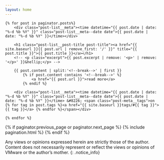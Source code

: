 ```yaml
---
layout: home
---
```

    {% for post in paginator.posts%}
        <div class="post-list__meta"><time datetime="{{ post.date | date: "%-d %b %Y" }}" class="post-list__meta--date date">{{ post.date | date: "%-d %b %Y" }}</time></div>

        <h1 class="post-list__post-title post-title"><a href="{{ site.baseurl }}{{ post.url | remove_first: '/' }}" title="{{ post.title }}">{{ post.title }}</a></h1>
        <!-- <p class="excerpt">{{ post.excerpt | remove: '<p>' | remove: '</p>' }}&hellip;</p> -->

        {{ post.content | split:'<!--break-->' | first }}
    		{% if post.content contains '<!--break-->' %}
    			<a href="{{ post.url }}">read more</a>
    		{% endif %}

        <div class="post-list__meta"><time datetime="{{ post.date | date: "%-d %b %Y" }}" class="post-list__meta--date date">{{ post.date | date: "%-d %b %Y" }}</time> &#8226; <span class="post-meta__tags">on {% for tag in post.tags %}<a href="{{ site.baseurl }}tags/#{{ tag }}">{{ tag }}</a> {% endfor %}</span></div>

    {% endfor %}

  {% if paginator.previous_page or paginator.next_page %}
      {% include pagination.html %}
  {% endif %}

Any views or opinions expressed herein are strictly those of the author. Content does not necessarily represent or reflect the views or opinions of VMware or the author’s mother.
{: .notice_info}
